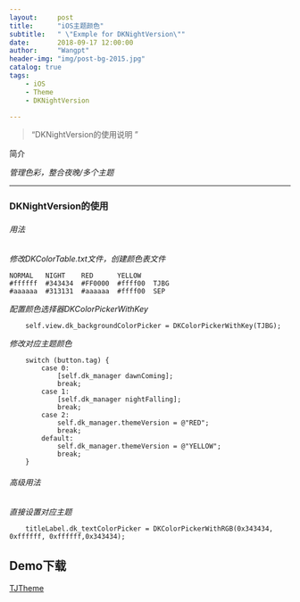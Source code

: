 ```yaml
---
layout:     post
title:      "iOS主题颜色"
subtitle:   " \"Exmple for DKNightVersion\""
date:       2018-09-17 12:00:00
author:     "Wangpt"
header-img: "img/post-bg-2015.jpg"
catalog: true
tags:
    - iOS
    - Theme
    - DKNightVersion

---
```


> “DKNightVersion的使用说明 ”


简介

*管理色彩，整合夜晚/多个主题*

---

### DKNightVersion的使用

###### 用法
*修改DKColorTable.txt文件，创建颜色表文件*

```objc
NORMAL   NIGHT    RED      YELLOW
#ffffff  #343434  #FF0000  #ffff00  TJBG
#aaaaaa  #313131  #aaaaaa  #ffff00  SEP

```
*配置颜色选择器DKColorPickerWithKey*

```objc
    self.view.dk_backgroundColorPicker = DKColorPickerWithKey(TJBG);

```
*修改对应主题颜色*

```
    switch (button.tag) {
        case 0:
            [self.dk_manager dawnComing];
            break;
        case 1:
            [self.dk_manager nightFalling];
            break;
        case 2:
            self.dk_manager.themeVersion = @"RED";
            break;
        default:
            self.dk_manager.themeVersion = @"YELLOW";
            break;
    }
```
###### 高级用法
*直接设置对应主题*

```objc
    titleLabel.dk_textColorPicker = DKColorPickerWithRGB(0x343434, 0xffffff, 0xffffff,0x343434);

```

## Demo下载


[TJTheme](https://github.com/wangpt/TJTheme)
